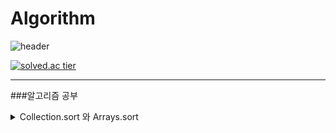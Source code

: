 # Algorithm
![header](https://capsule-render.vercel.app/api?type=slice&color=gradient&text=%20SooYoungJang%20%20&height=200&fontSize=100)



[![solved.ac tier](http://mazassumnida.wtf/api/v2/generate_badge?boj=tturrr)](https://solved.ac/tturrr)

----------------

###알고리즘 공부
<details>
<summary>Collection.sort 와 Arrays.sort</summary>
<div markdown="1">

|제목|내용|
|--|--|
|Arrays.sort|Arrays.sort() 의 경우 dual-pivot Quicksort 알고리즘을 사용한다고 했다. 물론 평균 시간복잡도가 O(nlogn) 이고 매우 빠른 알고리즘인 것은 맞다. 그러나 최악의 경우 시간복잡도는 O(n2) 이라는 점을 기억해야한다.|
|Collection.sort|Collections.sort() 은 Timsort이다. Timsort 의 경우 합병 및 삽입정렬 알고리즘을 사용한다. 이렇게 두 가지가 섞여있는 정렬 알고리즘을 hybrid sorting algorithm 이라고 하는데, 합병정렬(Merge Sort)의 경우 최선, 최악 모두 O(nlogn)  을 보장하고. 삽입정렬(Insertion sort)의 경우 최선의 경우는 O(n) , 최악의 경우는 O(n2) 이다. 그리고 두 정렬 모두 안정 정렬(stable sort)이기 때문에 Timsort를 hybrid stable sorting algorithm이라고도 한다.즉, 합병정렬의 최악의 경우와 삽입정렬의 최선의 경우를 짬뽕한 알고리즘이 Timsort 라는 것이다. 실제로 파이썬이나 기타 정렬 알고리즘에서 가장 많이 쓰이는 알고리즘이기도 하다.시간복잡도 O(n) ~ O(nlogn) 을 보장한다는 장점이 있다. 대신에 Collections.sort()를 사용하고자 한다면 가장 쉬운 방법으로는 일반적인 primitive 배열이 아닌 List 계열(ArrayList, LinkedList 등..)의 자료구조를 사용하여 정렬해야한다.|

</div>
</details>

